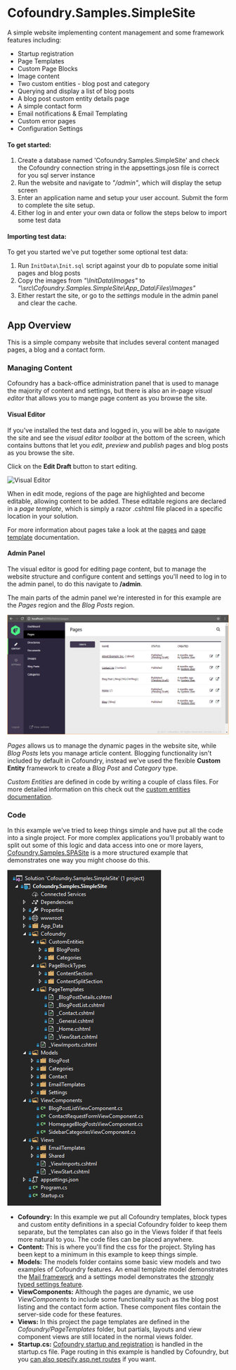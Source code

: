 # Cofoundry.Samples.SimpleSite

A simple website implementing content management and some framework features including:

- Startup registration
- Page Templates
- Custom Page Blocks
- Image content
- Two custom entities - blog post and category
- Querying and display a list of blog posts
- A blog post custom entity details page
- A simple contact form
- Email notifications & Email Templating
- Custom error pages
- Configuration Settings

#### To get started:

1. Create a database named 'Cofoundry.Samples.SimpleSite' and check the Cofoundry connection string in the appsettings.josn file is correct for you sql server instance
2. Run the website and navigate to *"/admin"*, which will display the setup screen
3. Enter an application name and setup your user account. Submit the form to complete the site setup. 
4. Either log in and enter your own data or follow the steps below to import some test data

#### Importing test data:

To get you started we've put together some optional test data:

1. Run `InitData\Init.sql` script against your db to populate some initial pages and blog posts
2. Copy the images from *"\InitData\Images"* to *"\src\Cofoundry.Samples.SimpleSite\App_Data\Files\Images"*
3. Either restart the site, or go to the *settings* module in the admin panel and clear the cache.

## App Overview

This is a simple company website that includes several content managed pages, a blog and a contact form.

### Managing Content


Cofoundry has a back-office administration panel that is used to manage the majority of content and settings, but there is also an in-page *visual editor* that allows you to mange page content as you browse the site. 

#### Visual Editor

If you've installed the test data and logged in, you will be able to navigate the site and see the *visual editor toolbar* at the bottom of the screen, which contains buttons that let you *edit*, *preview* and *publish* pages and blog posts as you browse the site. 

Click on the **Edit Draft** button to start editing.

![Visual Editor](https://github.com/cofoundry-cms/cofoundry/wiki/images/VisualEditor.png)

When in edit mode, regions of the page are highlighted and become editable, allowing content to be added. These editable regions are declared in a *page template*, which is simply a razor .cshtml file placed in a specific location in your solution.

For more information about pages take a look at the [pages](https://github.com/cofoundry-cms/cofoundry/wiki/Pages) and [page template](https://github.com/cofoundry-cms/cofoundry/wiki/Page-Templates) documentation.


#### Admin Panel

The visual editor is good for editing page content, but to manage the website structure and configure content and settings you'll need to log in to the admin panel, to do this navigate to **/admin**.

The main parts of the admin panel we're interested in for this example are the *Pages* region and the *Blog Posts* region.

![Pages Region](readme/AdminPages.png)

*Pages* allows us to manage the dynamic pages in the website site, while *Blog Posts* lets you manage article content. Blogging functionality isn't included by default in Cofoundry, instead we've used the flexible **Custom Entity** framework to create a *Blog Post* and *Category* type. 

*Custom Entities* are defined in code by writing a couple of class files. For more detailed information on this check out the [custom entities documentation](https://github.com/cofoundry-cms/cofoundry/wiki/Custom-Entities).

### Code

In this example we've tried to keep things simple and have put all the code into a single project. For more complex applications you'll probably want to split out some of this logic and data access into one or more layers,  [Cofoundry.Samples.SPASite](https://github.com/cofoundry-cms/Cofoundry.Samples.SPASite) is a more structured example that demonstrates one way you might choose do this.

![Website Solution](readme/WebSolution.png)

- **Cofoundry:** In this example we put all Cofoundry templates, block types and custom entity definitions in a special Cofoundry folder to keep them separate, but the templates can also go in the Views folder if that feels more natural to you. The code files can be placed anywhere.
- **Content:** This is where you'll find the css for the project. Styling has been kept to a minimum in this example to keep things simple.
- **Models:** The models folder contains some basic view models and two examples of Cofoundry features. An email template model demonstrates the [Mail framework](https://github.com/cofoundry-cms/cofoundry/wiki/Mail) and a settings model demonstrates the [strongly typed settings feature](https://github.com/cofoundry-cms/cofoundry/wiki/Configuration-Settings).
- **ViewComponents:** Although the pages are dynamic, we use *ViewComponents* to include some functionality such as the blog post listing and the contact form action. These component files contain the server-side code for these features.
- **Views:** In this project the page templates are defined in the *Cofoundry/PageTemplates* folder, but partials, layouts and view component views are still located in the normal views folder.
- **Startup.cs:** [Cofoundry startup and registration](https://github.com/cofoundry-cms/cofoundry/wiki/Website-Startup) is handled in the startup.cs file. Page routing in this example is handled by Cofoundry, but you [can also specify asp.net routes](https://github.com/cofoundry-cms/cofoundry/wiki/Routing) if you want.